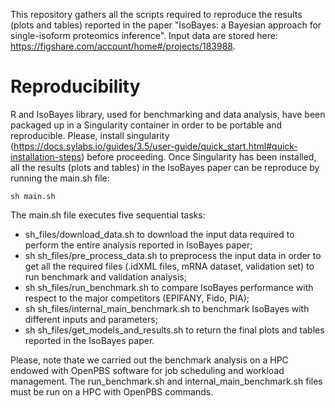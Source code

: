 This repository gathers all the scripts required to reproduce the results (plots and tables) reported in the paper "IsoBayes: a Bayesian approach for single-isoform proteomics inference".
Input data are stored here: https://figshare.com/account/home#/projects/183988.

# Reproducibility
R and IsoBayes library, used for benchmarking and data analysis, have been packaged up in a Singularity container in order to be portable and reproducible.
Please, install singularity (https://docs.sylabs.io/guides/3.5/user-guide/quick_start.html#quick-installation-steps) before proceeding.
Once Singularity has been installed, all the results (plots and tables) in the IsoBayes paper can be reproduce by running the main.sh file:

```shell
sh main.sh
```

The main.sh file executes five sequential tasks:

- sh\_files/download\_data.sh to download the input data required to perform the entire analysis reported in IsoBayes paper;
- sh sh\_files/pre\_process\_data.sh to preprocess the input data in order to get all the required files (.idXML files, mRNA dataset, validation set) to run benchmark and validation analysis;
- sh sh\_files/run\_benchmark.sh to compare IsoBayes performance with respect to the major competitors (EPIFANY, Fido, PIA);
- sh sh\_files/internal\_main\_benchmark.sh to benchmark IsoBayes with different inputs and parameters;
- sh sh\_files/get\_models\_and\_results.sh to return the final plots and tables reported in the IsoBayes paper.
 

Please, note thate we carried out the benchmark analysis on a HPC endowed with OpenPBS software for job scheduling and workload management.
The run\_benchmark.sh and internal\_main\_benchmark.sh files must be run on a HPC with OpenPBS commands.
